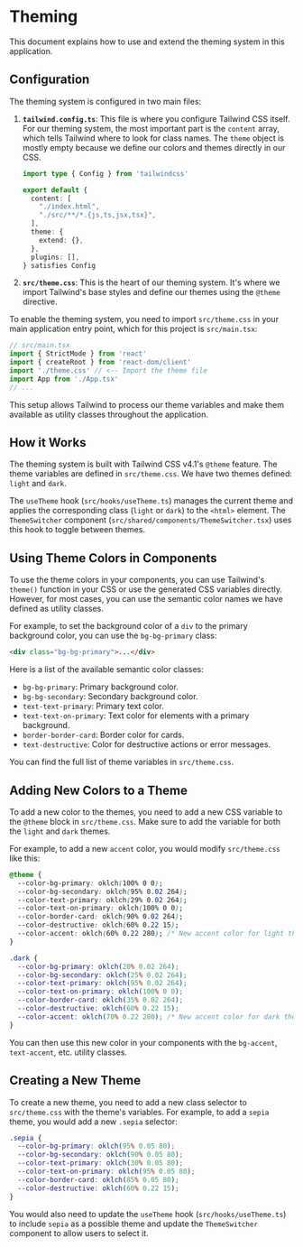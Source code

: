 # Theming

This document explains how to use and extend the theming system in this application.

## Configuration

The theming system is configured in two main files:

1.  **`tailwind.config.ts`**: This file is where you configure Tailwind CSS itself. For our theming system, the most important part is the `content` array, which tells Tailwind where to look for class names. The `theme` object is mostly empty because we define our colors and themes directly in our CSS.

    ```typescript
    import type { Config } from 'tailwindcss'

    export default {
      content: [
        "./index.html",
        "./src/**/*.{js,ts,jsx,tsx}",
      ],
      theme: {
        extend: {},
      },
      plugins: [],
    } satisfies Config
    ```

2.  **`src/theme.css`**: This is the heart of our theming system. It's where we import Tailwind's base styles and define our themes using the `@theme` directive.

To enable the theming system, you need to import `src/theme.css` in your main application entry point, which for this project is `src/main.tsx`:

```typescript
// src/main.tsx
import { StrictMode } from 'react'
import { createRoot } from 'react-dom/client'
import './theme.css' // <-- Import the theme file
import App from './App.tsx'
// ...
```

This setup allows Tailwind to process our theme variables and make them available as utility classes throughout the application.

## How it Works

The theming system is built with Tailwind CSS v4.1's `@theme` feature. The theme variables are defined in `src/theme.css`. We have two themes defined: `light` and `dark`.

The `useTheme` hook (`src/hooks/useTheme.ts`) manages the current theme and applies the corresponding class (`light` or `dark`) to the `<html>` element. The `ThemeSwitcher` component (`src/shared/components/ThemeSwitcher.tsx`) uses this hook to toggle between themes.

## Using Theme Colors in Components

To use the theme colors in your components, you can use Tailwind's `theme()` function in your CSS or use the generated CSS variables directly. However, for most cases, you can use the semantic color names we have defined as utility classes.

For example, to set the background color of a `div` to the primary background color, you can use the `bg-bg-primary` class:

```html
<div class="bg-bg-primary">...</div>
```

Here is a list of the available semantic color classes:

-   `bg-bg-primary`: Primary background color.
-   `bg-bg-secondary`: Secondary background color.
-   `text-text-primary`: Primary text color.
-   `text-text-on-primary`: Text color for elements with a primary background.
-   `border-border-card`: Border color for cards.
-   `text-destructive`: Color for destructive actions or error messages.

You can find the full list of theme variables in `src/theme.css`.

## Adding New Colors to a Theme

To add a new color to the themes, you need to add a new CSS variable to the `@theme` block in `src/theme.css`. Make sure to add the variable for both the `light` and `dark` themes.

For example, to add a new `accent` color, you would modify `src/theme.css` like this:

```css
@theme {
  --color-bg-primary: oklch(100% 0 0);
  --color-bg-secondary: oklch(95% 0.02 264);
  --color-text-primary: oklch(29% 0.02 264);
  --color-text-on-primary: oklch(100% 0 0);
  --color-border-card: oklch(90% 0.02 264);
  --color-destructive: oklch(60% 0.22 15);
  --color-accent: oklch(60% 0.22 280); /* New accent color for light theme */
}

.dark {
  --color-bg-primary: oklch(20% 0.02 264);
  --color-bg-secondary: oklch(25% 0.02 264);
  --color-text-primary: oklch(95% 0.02 264);
  --color-text-on-primary: oklch(100% 0 0);
  --color-border-card: oklch(35% 0.02 264);
  --color-destructive: oklch(60% 0.22 15);
  --color-accent: oklch(70% 0.22 280); /* New accent color for dark theme */
}
```

You can then use this new color in your components with the `bg-accent`, `text-accent`, etc. utility classes.

## Creating a New Theme

To create a new theme, you need to add a new class selector to `src/theme.css` with the theme's variables. For example, to add a `sepia` theme, you would add a new `.sepia` selector:

```css
.sepia {
  --color-bg-primary: oklch(95% 0.05 80);
  --color-bg-secondary: oklch(90% 0.05 80);
  --color-text-primary: oklch(30% 0.05 80);
  --color-text-on-primary: oklch(95% 0.05 80);
  --color-border-card: oklch(85% 0.05 80);
  --color-destructive: oklch(60% 0.22 15);
}
```

You would also need to update the `useTheme` hook (`src/hooks/useTheme.ts`) to include `sepia` as a possible theme and update the `ThemeSwitcher` component to allow users to select it.
